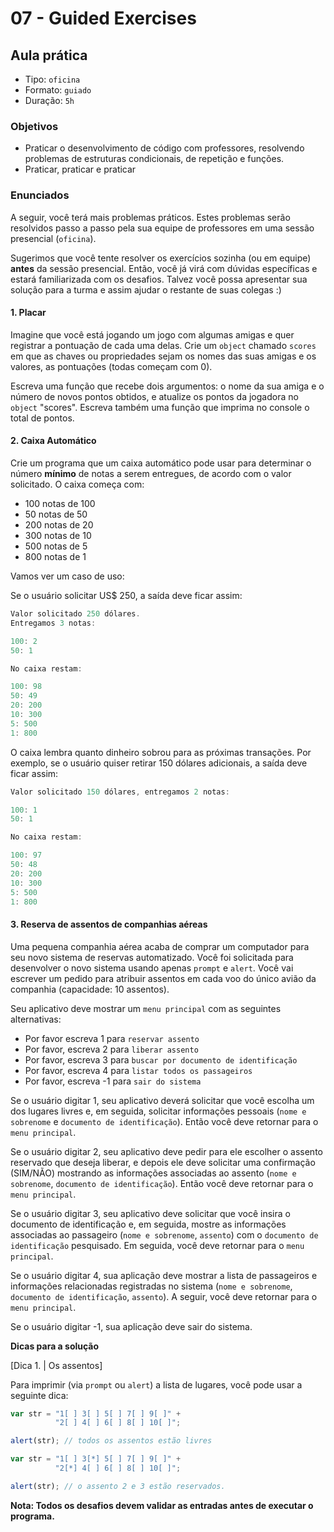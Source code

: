 # 07 - Guided Exercises

## Aula prática

* Tipo: `oficina`
* Formato: `guiado`
* Duração: `5h`

### Objetivos

* Praticar o desenvolvimento de código com professores, resolvendo problemas de estruturas condicionais, de repetição e funções.
* Praticar, praticar e praticar

### Enunciados

A seguir, você terá mais problemas práticos. Estes problemas serão resolvidos passo a passo pela sua equipe de professores em uma sessão presencial \(`oficina`\).

Sugerimos que você tente resolver os exercícios sozinha \(ou em equipe\) **antes** da sessão presencial. Então, você já virá com dúvidas específicas e estará familiarizada com os desafios. Talvez você possa apresentar sua solução para a turma e assim ajudar o restante de suas colegas :\)

#### 1. Placar

Imagine que você está jogando um jogo com algumas amigas e quer registrar a pontuação de cada uma delas. Crie um `object` chamado `scores` em que as chaves ou propriedades sejam os nomes das suas amigas e os valores, as pontuações \(todas começam com 0\).

Escreva uma função que recebe dois argumentos: o nome da sua amiga e o número de novos pontos obtidos, e atualize os pontos da jogadora no `object` "scores". Escreva também uma função que imprima no console o total de pontos.

#### 2. Caixa Automático

Crie um programa que um caixa automático pode usar para determinar o número **mínimo** de notas a serem entregues, de acordo com o valor solicitado. O caixa começa com:

* 100 notas de 100
* 50 notas de 50
* 200 notas de 20
* 300 notas de 10
* 500 notas de 5
* 800 notas de 1

Vamos ver um caso de uso:

Se o usuário solicitar US$ 250, a saída deve ficar assim:

```javascript
Valor solicitado 250 dólares.
Entregamos 3 notas:

100: 2
50: 1

No caixa restam:

100: 98
50: 49
20: 200
10: 300
5: 500
1: 800
```

O caixa lembra quanto dinheiro sobrou para as próximas transações. Por exemplo, se o usuário quiser retirar 150 dólares adicionais, a saída deve ficar assim:

```javascript
Valor solicitado 150 dólares, entregamos 2 notas:

100: 1
50: 1

No caixa restam:

100: 97
50: 48
20: 200
10: 300
5: 500
1: 800
```

#### 3. Reserva de assentos de companhias aéreas

Uma pequena companhia aérea acaba de comprar um computador para seu novo sistema de reservas automatizado. Você foi solicitada para desenvolver o novo sistema usando apenas `prompt` e `alert`. Você vai escrever um pedido para atribuir assentos em cada voo do único avião da companhia \(capacidade: 10 assentos\).

Seu aplicativo deve mostrar um `menu principal` com as seguintes alternativas:

* Por favor escreva 1 para `reservar assento`
* Por favor, escreva 2 para `liberar assento`
* Por favor, escreva 3 para `buscar por documento de identificação`
* Por favor, escreva 4 para `listar todos os passageiros`
* Por favor, escreva -1 para `sair do sistema`

Se o usuário digitar 1, seu aplicativo deverá solicitar que você escolha um dos lugares livres e, em seguida, solicitar informações pessoais \(`nome e sobrenome` e `documento de identificação`\). Então você deve retornar para o `menu principal`.

Se o usuário digitar 2, seu aplicativo deve pedir para ele escolher o assento reservado que deseja liberar, e depois ele deve solicitar uma confirmação \(SIM/NÃO\) mostrando as informações associadas ao assento \(`nome e sobrenome`, `documento de identificação`\). Então você deve retornar para o `menu principal`.

Se o usuário digitar 3, seu aplicativo deve solicitar que você insira o documento de identificação e, em seguida, mostre as informações associadas ao passageiro \(`nome e sobrenome`, `assento`\) com o `documento de identificação` pesquisado. Em seguida, você deve retornar para o `menu principal`.

Se o usuário digitar 4, sua aplicação deve mostrar a lista de passageiros e informações relacionadas registradas no sistema \(`nome e sobrenome`, `documento de identificação`, `assento`\). A seguir, você deve retornar para o `menu principal`.

Se o usuário digitar -1, sua aplicação deve sair do sistema.

**Dicas para a solução**

\[Dica 1. \| Os assentos\]

Para imprimir \(via `prompt` ou `alert`\) a lista de lugares, você pode usar a seguinte dica:

```javascript
var str = "1[ ] 3[ ] 5[ ] 7[ ] 9[ ]" +
          "2[ ] 4[ ] 6[ ] 8[ ] 10[ ]";

alert(str); // todos os assentos estão livres

var str = "1[ ] 3[*] 5[ ] 7[ ] 9[ ]" +
          "2[*] 4[ ] 6[ ] 8[ ] 10[ ]";

alert(str); // o assento 2 e 3 estão reservados.
```

**Nota: Todos os desafios devem validar as entradas antes de executar o programa.**

